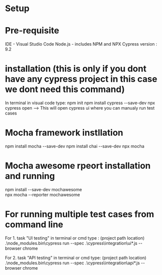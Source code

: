 # Setup

# Pre-requisite
IDE - Visual Studio Code
Node.js - includes NPM and NPX
Cypress version : 9.2

# installation (this is only if you dont have any cypress project in this case we dont need this command)
In terminal in visual code type: npm init
                               npm install cypress --save-dev
                               npx cypress open   --> This will open cypress ui where you can manualy run test cases
                               
# Mocha framework instllation
  npm install mocha --save-dev
  npm install chai --save-dev
  npx mocha 
 
# Mocha awesome rpeort installation and running
  npm install --save-dev mochawesome  
  npx mocha --reporter mochawesome  
  
# For running multiple test cases from command line 
  For 1. task "UI testing" in terminal or cmd type :
   (project path location) .\node_modules\.bin\cypress run --spec .\cypress\integration\ui\*.js --browser chrome
    
  For 2. task "API testing" in terminal or cmd type:
    (project path location) .\node_modules\.bin\cypress run --spec .\cypress\integration\api\*.js --browser chrome
